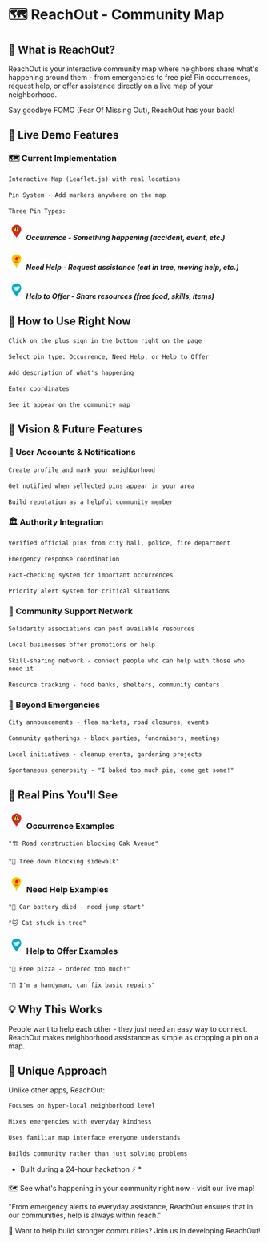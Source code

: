 # 🗺️ ReachOut - Community Map
## 🌟 What is ReachOut?

ReachOut is your interactive community map where neighbors share what's happening around them - from emergencies to free pie! Pin occurrences, request help, or offer assistance directly on a live map of your neighborhood. 

Say goodbye FOMO (Fear Of Missing Out), ReachOut has your back!
## 🎯 Live Demo Features
### 🗺️ Current Implementation

    Interactive Map (Leaflet.js) with real locations

    Pin System - Add markers anywhere on the map

    Three Pin Types:

 ##### ![pin](./front/pin-warning.png) Occurrence - Something happening (accident, event, etc.)

 ##### ![pin](./front/pin-SOS.png) Need Help - Request assistance (cat in tree, moving help, etc.)

 ##### ![pin](./front/pin-help.png) Help to Offer - Share resources (free food, skills, items)

## 📍 How to Use Right Now

    Click on the plus sign in the bottom right on the page

    Select pin type: Occurrence, Need Help, or Help to Offer

    Add description of what's happening

    Enter coordinates

    See it appear on the community map

## 🚀 Vision & Future Features
### 👤 User Accounts & Notifications

    Create profile and mark your neighborhood

    Get notified when sellected pins appear in your area

    Build reputation as a helpful community member

### 🏛️ Authority Integration

    Verified official pins from city hall, police, fire department

    Emergency response coordination

    Fact-checking system for important occurrences

    Priority alert system for critical situations

### 🤝 Community Support Network

    Solidarity associations can post available resources

    Local businesses offer promotions or help

    Skill-sharing network - connect people who can help with those who need it

    Resource tracking - food banks, shelters, community centers

### 🎉 Beyond Emergencies

    City announcements - flea markets, road closures, events

    Community gatherings - block parties, fundraisers, meetings

    Local initiatives - cleanup events, gardening projects

    Spontaneous generosity - "I baked too much pie, come get some!"

## 🎯 Real Pins You'll See

### ![pin](./front/pin-warning.png) Occurrence Examples

    "🏗️ Road construction blocking Oak Avenue"

    "🌳 Tree down blocking sidewalk"

### ![pin](./front/pin-SOS.png) Need Help Examples

    "🚗 Car battery died - need jump start"

    "🐱 Cat stuck in tree"

### ![pin](./front/pin-help.png) Help to Offer Examples

    "🍕 Free pizza - ordered too much!"

    "🔧 I'm a handyman, can fix basic repairs"



## 💡 Why This Works

People want to help each other - they just need an easy way to connect. ReachOut makes neighborhood assistance as simple as dropping a pin on a map.
## 🎯 Unique Approach
Unlike other apps, ReachOut:

    Focuses on hyper-local neighborhood level

    Mixes emergencies with everyday kindness

    Uses familiar map interface everyone understands

    Builds community rather than just solving problems


* Built during a 24-hour hackathon ⚡ *

🗺️ See what's happening in your community right now - visit our live map!

"From emergency alerts to everyday assistance, ReachOut ensures that in our communities, help is always within reach."

🤝 Want to help build stronger communities? Join us in developing ReachOut!